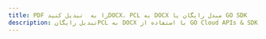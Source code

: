 ---title: PDF را به  تبدیل کنیدDOCX، PCL به DOCX مبدل رایگان یا GO SDKdescription: تبدیل رایگانPCL به DOCX با استفاده از GO Cloud APIs & SDK همچنین اسناد PDF را در Cloud ایجاد، ویرایش و رندر کنید.---